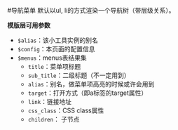 #导航菜单
默认以ul, li的方式渲染一个导航树（带层级关系）。

**模版层可用参数**

- `$alias`：该小工具实例的别名 
- `$config`：本页面的配置信息
- `$menus`：menus表结果集
  * `title`：菜单项标题
  * `sub_title`：二级标题（不一定用到）
  * `alias`：别名，做菜单项高亮的时候或许会用到
  * `target`：打开方式（即a标签的target属性）
  * `link`：链接地址
  * `css_class`：CSS class属性
  * `children`： 子节点
